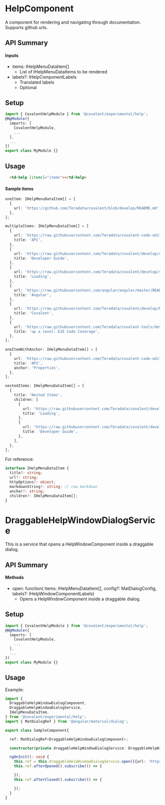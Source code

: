 # HelpComponent

A component for rendering and navigating through documentation. Supports github urls.

## API Summary

#### Inputs
+ items: IHelpMenuDataItem[]
  + List of IHelpMenuDataItems to be rendered
+ labels?: IHelpComponentLabels
  + Translated labels
  * Optional

## Setup

```typescript
import { CovalentHelpModule } from '@covalent/experimental/help';
@NgModule({
  imports: [
    CovalentHelpModule,
    ...
  ],
  ...
})
export class MyModule {}
```

## Usage

```html
  <td-help [items]="items"></td-help>

```

#### Sample items

```typescript
oneItem: IHelpMenuDataItem[] = [
  {
    url: 'https://github.com/Teradata/covalent/blob/develop/README.md',
  },
];

multipleItems: IHelpMenuDataItem[] = [
  {
    url: 'https://raw.githubusercontent.com/Teradata/covalent-code-editor/master/docs/API.md',
    title: 'API',
  },
  {
    url: 'https://raw.githubusercontent.com/Teradata/covalent/develop/docs/DEVELOPER_GUIDE.md',
    title: 'Developer Guide',
  },
  {
    url: 'https://raw.githubusercontent.com/Teradata/covalent/develop/src/platform/core/loading/README.md',
    title: 'Loading',
  },
  {
    url: 'https://raw.githubusercontent.com/angular/angular/master/README.md',
    title: 'Angular',
  },
  {
    url: 'https://raw.githubusercontent.com/Teradata/covalent/develop/README.md',
    title: 'Covalent',
  },
  {
    url: 'https://raw.githubusercontent.com/Teradata/covalent-tools/develop/docs/CLI.md',
    title: 'up a level: E2E Code Coverage',
  },
];

oneItemWithAnchor: IHelpMenuDataItem[] = [
  {
    url: 'https://raw.githubusercontent.com/Teradata/covalent-code-editor/master/docs/API.md',
    title: 'API',
    anchor: 'Properties',
  },
];

nestedItems: IHelpMenuDataItem[] = [
  {
    title: 'Nested Items',
    children: [
      {
        url: 'https://raw.githubusercontent.com/Teradata/covalent/develop/src/platform/core/loading/README.md',
        title: 'Loading',
      },
      {
        url: 'https://raw.githubusercontent.com/Teradata/covalent/develop/docs/DEVELOPER_GUIDE.md',
        title: 'Developer Guide',
      },
    ],
  },
];

```

For reference:
```typescript
interface IHelpMenuDataItem {
  title?: string;
  url?: string;
  httpOptions?: object;
  markdownString?: string; // raw markdown
  anchor?: string;
  children?: IHelpMenuDataItem[];
}
```

# DraggableHelpWindowDialogService

This is a service that opens a HelpWindowComponent inside a draggable dialog.

## API Summary

#### Methods

+ open: function( items: IHelpMenuDataItem[], config?: MatDialogConfig, labels?: IHelpWindowComponentLabels)
  + Opens a HelpWindowComponent inside a draggable dialog.



## Setup

```typescript
import { CovalentHelpModule } from '@covalent/experimental/help';
@NgModule({
  imports: [
    CovalentHelpModule,
    ...
  ],
  ...
})
export class MyModule {}
```


## Usage

Example:

```typescript
import {
  DraggableHelpWindowDialogComponent,
  DraggableHelpWindowDialogService,
  IHelpMenuDataItem,
} from '@covalent/experimental/help';
import { MatDialogRef } from '@angular/material/dialog';

export class SampleComponent{

  ref: MatDialogRef<DraggableHelpWindowDialogComponent>;

  constructor(private draggableHelpWindowDialogService: DraggableHelpWindowDialogService) {}

  ngOnInit(): void {
    this.ref = this.draggableHelpWindowDialogService.open([{url: 'https://github.com/Teradata/covalent/blob/develop/README.md'}]);
    this.ref.afterOpened().subscribe(() => {

    });
    this.ref.afterClosed().subscribe(() => {

    });
  }
}
```
